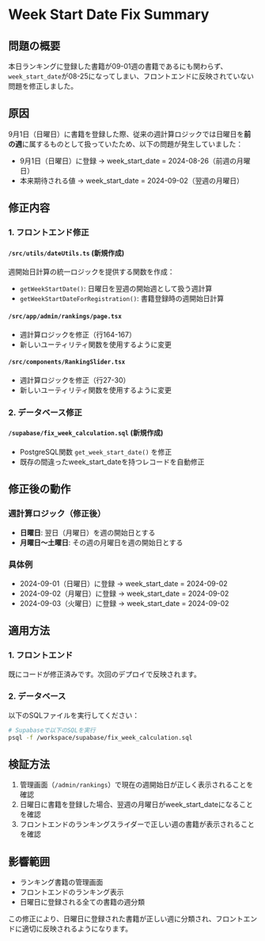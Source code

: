# Week Start Date Fix Summary

## 問題の概要
本日ランキングに登録した書籍が09-01週の書籍であるにも関わらず、`week_start_date`が08-25になってしまい、フロントエンドに反映されていない問題を修正しました。

## 原因
9月1日（日曜日）に書籍を登録した際、従来の週計算ロジックでは日曜日を**前の週**に属するものとして扱っていたため、以下の問題が発生していました：

- 9月1日（日曜日）に登録 → week_start_date = 2024-08-26（前週の月曜日）
- 本来期待される値 → week_start_date = 2024-09-02（翌週の月曜日）

## 修正内容

### 1. フロントエンド修正

#### `/src/utils/dateUtils.ts` (新規作成)
週開始日計算の統一ロジックを提供する関数を作成：
- `getWeekStartDate()`: 日曜日を翌週の開始週として扱う週計算
- `getWeekStartDateForRegistration()`: 書籍登録時の週開始日計算

#### `/src/app/admin/rankings/page.tsx`
- 週計算ロジックを修正（行164-167）
- 新しいユーティリティ関数を使用するように変更

#### `/src/components/RankingSlider.tsx`
- 週計算ロジックを修正（行27-30）
- 新しいユーティリティ関数を使用するように変更

### 2. データベース修正

#### `/supabase/fix_week_calculation.sql` (新規作成)
- PostgreSQL関数 `get_week_start_date()` を修正
- 既存の間違ったweek_start_dateを持つレコードを自動修正

## 修正後の動作

### 週計算ロジック（修正後）
- **日曜日**: 翌日（月曜日）を週の開始日とする
- **月曜日〜土曜日**: その週の月曜日を週の開始日とする

### 具体例
- 2024-09-01（日曜日）に登録 → week_start_date = 2024-09-02
- 2024-09-02（月曜日）に登録 → week_start_date = 2024-09-02
- 2024-09-03（火曜日）に登録 → week_start_date = 2024-09-02

## 適用方法

### 1. フロントエンド
既にコードが修正済みです。次回のデプロイで反映されます。

### 2. データベース
以下のSQLファイルを実行してください：
```bash
# Supabaseで以下のSQLを実行
psql -f /workspace/supabase/fix_week_calculation.sql
```

## 検証方法

1. 管理画面（`/admin/rankings`）で現在の週開始日が正しく表示されることを確認
2. 日曜日に書籍を登録した場合、翌週の月曜日がweek_start_dateになることを確認
3. フロントエンドのランキングスライダーで正しい週の書籍が表示されることを確認

## 影響範囲
- ランキング書籍の管理画面
- フロントエンドのランキング表示
- 日曜日に登録される全ての書籍の週分類

この修正により、日曜日に登録された書籍が正しい週に分類され、フロントエンドに適切に反映されるようになります。